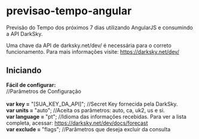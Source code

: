 # previsao-tempo-angular
Previsão do Tempo dos próximos 7 dias utilizando AngularJS e consumindo a API DarkSky.

Uma chave da API de darksky.net/dev/ é necessária para o correto funcionamento. Para mais informações visite: https://darksky.net/dev/ 


## Iniciando
<strong>Fácil de configurar:</strong><br>
//Parâmetros de Configuração<br><br>
<strong>var key =</strong> "[SUA_KEY_DA_API]"; //Secret Key fornecida pela DarkSky.<br>
<strong>var units = </strong>"auto"; //Aceita os parâmetros: auto, ca, uk2, us e si.<br>
<strong>var language = </strong>"pt"; //Idioma das informações recebidas. Para ver a lista completa, acessar: https://darksky.net/dev/docs/forecast<br>
<strong>var exclude = </strong>"flags"; //Parâmetros que deseja excluir da consulta 

